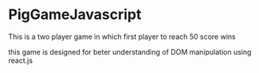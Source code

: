 # PigGameJavascript

This is a two player game in which first player to reach 50 score wins

this game is designed for beter understanding of DOM manipulation using react.js

